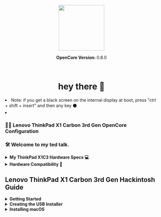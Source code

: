 <div align="center">
  <img height="150" src="https://github.com/Fluffyzwz/thinkpad-2015-hackintosh/assets/85907829/842f78d5-d447-4012-b491-8cad1356c250"  />
</div>

<p align="center">
   <strong>OpenCore Version: </strong>0.8.0
</p>
</br>

###

<h1 align="center">hey there 👋</h1>
<li> Note: if you get a black screen on the internal display at boot, press "ctrl + shift + insert" and then any key ⚫️<li>

  
###

<h3 align="left">👩‍💻 Lenovo ThinkPad X1 Carbon 3rd Gen OpenCore Configuration</h3>

<h3 align="left">🛠 Welcome to my ted talk.</h3>

<details>  
<summary><strong>My ThinkPad X1C3 Hardware Specs 💻</strong></summary>
</br>

| Model              | Lenovo ThinkPad X1 Carbon 3rd Gen                                                                         |
|:-------------------|:----------------------------------------------------------------------------------------------------------|
| Processor          | Intel Core i7-5600U (2C, 4T,  2.60Hz / 3.20GHz) vPro (The best compatibility with macOS)                  |                                               
| Graphics           | Integrated Intel HD Graphics 5500                                                                         |
| Memory             | 8GB Soldered                                                                                              |
| Display            | 14" HD (2560x1440) non-touch                                                                              |
| Storage            | 512GB S.A.T.A PCIE SSD                                                             


</details>

</details>


<details>  
<summary><strong>Hardware Compatibility 🧰</strong></summary>
</br>

## What works:
- Intel HD Graphics 5500
- Brightness Control
- Keyboard & Backlit
- TrackPoint (TrackPoint / Nipple Mouse Warriors, rejoice!)
- TouchPad with Gestures
- Secure Boot
- Sleep and Wake
- Audio and Mini DisplayPort Audio
- Power Management
- USB Ports
- Mini DisplayPort
- HDMI
- Wireless and Bluetooth
- [DRM content](https://github.com/acidanthera/OpenCorePkg/releases) 

## What doesn't work:
- FingerPrint Reader

</details>

</details>

## Lenovo ThinkPad X1 Carbon 3rd Gen Hackintosh Guide

<details>  
<summary><strong>Getting Started</strong></summary>
</br>

To start you'll need the following:

You must have the following items:
- Lenovo ThinkPad X1 Carbon 3rd Gen (Obviously 😁).
- Access to a working Windows machine with Python installed.
- A pendrive with more than 4 GB (Keep in mind, during the preperation we will format the disk to create the install media).
- an Internet connection via Ethernet.
- 1-2 hours of your time.

</details>

<details>  
<summary><strong>Creating the USB Installer </strong></summary>
</br>

1. To grab legacy installers is super easy, first grab a copy of [OpenCorePkg](https://github.com/acidanthera/OpenCorePkg/releases) and head to /Utilities/macrecovery/. Next copy the folder path for the macrecovery folder. 

<img width="974" alt="file-path 0aea4278" src="https://user-images.githubusercontent.com/72415505/156628158-190cba5d-6114-4972-aa83-f1b14749e34d.png">


#
2. From here, you'll want to open up a Command Prompt and cd into the macrecovery folder that we copied earlier:

```cd Paste_Folder_Path```

<img width="917" alt="command-prompt 53392eba" src="https://user-images.githubusercontent.com/72415505/156628358-c2692037-80ac-40f9-bb3b-9a424442dafe.png">

#
3. Now run one of the following depending on what version of macOS you want(Note these scripts rely on [Python](https://www.microsoft.com/en-us/p/python-39/9p7qfqmjrfp7?activetab=pivot:overviewtab) support, please install if you haven't already):

 ```
# Monterey (12)
python macrecovery.py -b Mac-E43C1C25D4880AD6 -m 00000000000000000 download
```

This will take some time, however once you're finished you should get either BaseSystem or RecoveryImage files:

![macrecovery-after 4c24ba88](https://user-images.githubusercontent.com/72415505/156629881-3d0e18a5-79cf-465e-a054-44b39a77b47f.jpg) <img width="973" alt="basesystem-example 93778929" src="https://user-images.githubusercontent.com/72415505/156629925-77869c1f-19ee-463f-bcc7-cafb2be09866.png">

#
4. Download [Rufus](https://rufus.ie/en/), set the BOOT selection as not bootable, set File System as Large FAT32, click Start, and delete all file autorun in USB Drive partition.

![format-usb-rufus 43feba9e](https://user-images.githubusercontent.com/72415505/156631083-73e33087-d51e-42e4-a804-e93afad7c2ca.png)

#
5. Next, go to the root of this USB drive and create a folder called com.apple.recovery.boot. Then move the downloaded BaseSystem or RecoveryImage files. Please ensure you copy over both the .dmg and .chunklist files to this folder:

<img width="824" alt="com-recovery 805dc41f" src="https://user-images.githubusercontent.com/72415505/156631343-529ca3ee-9e79-4e21-bab1-7305b4ed3df9.png">

#

6. Open up and extract the EFI folder archive you downloaded earlier.


7. Copy the folder named, "EFI," to the root of your USB Drive.

8. Restart your computer.


</details>

<details>  
<summary><strong>Installing macOS</strong></summary>
</br>

1. Open the BIOS and disable all the security options. (Security Chip, Intel (R) AT Module Activation, and Computrace Module)

2. Boot via your Flash Drive.

11. Boot the macOS installer.

12. Now open Disk Utility and format your internal or external Hard Drive or SSD as APFS.

13. Follow the on-screen prompts and install macOS.

14. Your system might reboot during the installation.

15. Now after install again boot into your usb drive and then select the drive that you installed macOS on.

16. Now copy the EFI Folder to the EFI Partition and overwrite it with the one system created.

17. Now try booting macOS without the USB drive.

18. Congratulations, you've successfully hackintoshed your Lenovo ThinkPad X1 Carbon 3rd Gen.

